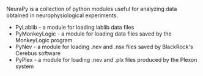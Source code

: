 NeuraPy is a collection of python modules useful for analyzing data obtained in neurophysiological experiments.

* PyLablib - a module for loading lablib data files
* PyMonkeyLogic - a module for loading data files saved by the MonkeyLogic program
* PyNev - a module for loading .nev and .nsx files saved by BlackRock's Cerebus software
* PyPlex - a module for loading .nev and .plx files produced by the Plexon system